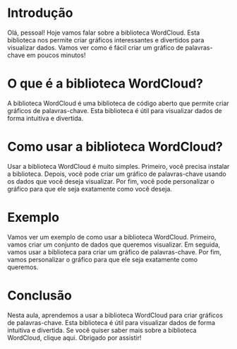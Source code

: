 
# Introdução

Olá, pessoal! Hoje vamos falar sobre a biblioteca WordCloud. Esta biblioteca nos permite criar gráficos interessantes e divertidos para visualizar dados. Vamos ver como é fácil criar um gráfico de palavras-chave em poucos minutos!

# O que é a biblioteca WordCloud?

A biblioteca WordCloud é uma biblioteca de código aberto que permite criar gráficos de palavras-chave. Esta biblioteca é útil para visualizar dados de forma intuitiva e divertida.

# Como usar a biblioteca WordCloud?

Usar a biblioteca WordCloud é muito simples. Primeiro, você precisa instalar a biblioteca. Depois, você pode criar um gráfico de palavras-chave usando os dados que você deseja visualizar. Por fim, você pode personalizar o gráfico para que ele seja exatamente como você deseja.

# Exemplo

Vamos ver um exemplo de como usar a biblioteca WordCloud. Primeiro, vamos criar um conjunto de dados que queremos visualizar. Em seguida, vamos usar a biblioteca para criar um gráfico de palavras-chave. Por fim, vamos personalizar o gráfico para que ele seja exatamente como queremos.

# Conclusão

Nesta aula, aprendemos a usar a biblioteca WordCloud para criar gráficos de palavras-chave. Esta biblioteca é útil para visualizar dados de forma intuitiva e divertida. Se você quiser saber mais sobre a biblioteca WordCloud, clique aqui. Obrigado por assistir!